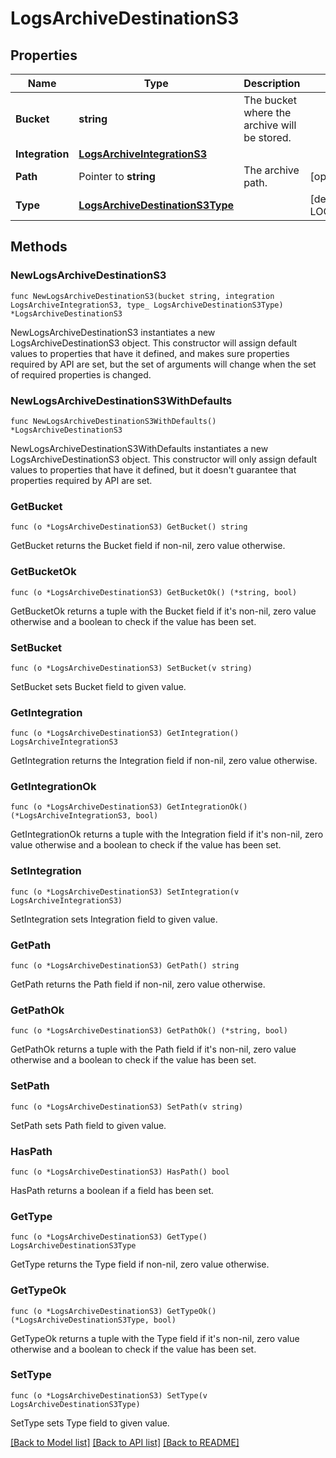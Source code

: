 # LogsArchiveDestinationS3

## Properties

| Name            | Type                                                                | Description                                  | Notes                                        |
| --------------- | ------------------------------------------------------------------- | -------------------------------------------- | -------------------------------------------- |
| **Bucket**      | **string**                                                          | The bucket where the archive will be stored. |
| **Integration** | [**LogsArchiveIntegrationS3**](LogsArchiveIntegrationS3.md)         |                                              |
| **Path**        | Pointer to **string**                                               | The archive path.                            | [optional]                                   |
| **Type**        | [**LogsArchiveDestinationS3Type**](LogsArchiveDestinationS3Type.md) |                                              | [default to LOGSARCHIVEDESTINATIONS3TYPE_S3] |

## Methods

### NewLogsArchiveDestinationS3

`func NewLogsArchiveDestinationS3(bucket string, integration LogsArchiveIntegrationS3, type_ LogsArchiveDestinationS3Type) *LogsArchiveDestinationS3`

NewLogsArchiveDestinationS3 instantiates a new LogsArchiveDestinationS3 object.
This constructor will assign default values to properties that have it defined,
and makes sure properties required by API are set, but the set of arguments
will change when the set of required properties is changed.

### NewLogsArchiveDestinationS3WithDefaults

`func NewLogsArchiveDestinationS3WithDefaults() *LogsArchiveDestinationS3`

NewLogsArchiveDestinationS3WithDefaults instantiates a new LogsArchiveDestinationS3 object.
This constructor will only assign default values to properties that have it defined,
but it doesn't guarantee that properties required by API are set.

### GetBucket

`func (o *LogsArchiveDestinationS3) GetBucket() string`

GetBucket returns the Bucket field if non-nil, zero value otherwise.

### GetBucketOk

`func (o *LogsArchiveDestinationS3) GetBucketOk() (*string, bool)`

GetBucketOk returns a tuple with the Bucket field if it's non-nil, zero value otherwise
and a boolean to check if the value has been set.

### SetBucket

`func (o *LogsArchiveDestinationS3) SetBucket(v string)`

SetBucket sets Bucket field to given value.

### GetIntegration

`func (o *LogsArchiveDestinationS3) GetIntegration() LogsArchiveIntegrationS3`

GetIntegration returns the Integration field if non-nil, zero value otherwise.

### GetIntegrationOk

`func (o *LogsArchiveDestinationS3) GetIntegrationOk() (*LogsArchiveIntegrationS3, bool)`

GetIntegrationOk returns a tuple with the Integration field if it's non-nil, zero value otherwise
and a boolean to check if the value has been set.

### SetIntegration

`func (o *LogsArchiveDestinationS3) SetIntegration(v LogsArchiveIntegrationS3)`

SetIntegration sets Integration field to given value.

### GetPath

`func (o *LogsArchiveDestinationS3) GetPath() string`

GetPath returns the Path field if non-nil, zero value otherwise.

### GetPathOk

`func (o *LogsArchiveDestinationS3) GetPathOk() (*string, bool)`

GetPathOk returns a tuple with the Path field if it's non-nil, zero value otherwise
and a boolean to check if the value has been set.

### SetPath

`func (o *LogsArchiveDestinationS3) SetPath(v string)`

SetPath sets Path field to given value.

### HasPath

`func (o *LogsArchiveDestinationS3) HasPath() bool`

HasPath returns a boolean if a field has been set.

### GetType

`func (o *LogsArchiveDestinationS3) GetType() LogsArchiveDestinationS3Type`

GetType returns the Type field if non-nil, zero value otherwise.

### GetTypeOk

`func (o *LogsArchiveDestinationS3) GetTypeOk() (*LogsArchiveDestinationS3Type, bool)`

GetTypeOk returns a tuple with the Type field if it's non-nil, zero value otherwise
and a boolean to check if the value has been set.

### SetType

`func (o *LogsArchiveDestinationS3) SetType(v LogsArchiveDestinationS3Type)`

SetType sets Type field to given value.

[[Back to Model list]](../README.md#documentation-for-models) [[Back to API list]](../README.md#documentation-for-api-endpoints) [[Back to README]](../README.md)
